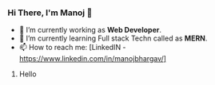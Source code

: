 ### Hi There, I'm Manoj 👋
- 🔭 I’m currently working as **Web Developer**.
- 🌱 I’m currently learning Full stack Techn called as **MERN**.
- 📫 How to reach me: [LinkedIN - https://www.linkedin.com/in/manojbhargav/]
<ol>
  <li>Hello</li>
</li>
